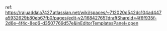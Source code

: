 ref: https://rajuaddala7427.atlassian.net/wiki/spaces/~712020d542dc104ad447a5932629b80eb67fb0/pages/edit-v2/16842765?draftShareId=4f6f935f-2d6e-4f4c-8ed6-d3507769d57e&inEditorTemplatesPanel=open